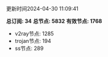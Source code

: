 更新时间2024-04-30 11:09:41

**总订阅: 34**
**总节点: 5832**
**有效节点: 1768**
- v2ray节点: 1285
- trojan节点: 194
- ss节点: 289
